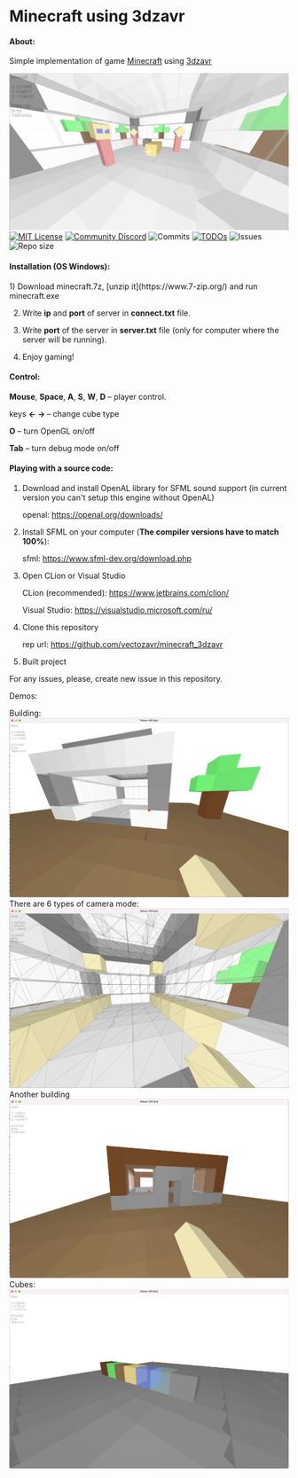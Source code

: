 # Minecraft using 3dzavr

<h4>About:</h4>

Simple implementation of game [Minecraft](https://www.minecraft.net/) using [3dzavr](https://github.com/vectozavr/3dzavr)

![Project demonstration](img/online.png)
[![MIT License](https://img.shields.io/badge/license-MIT-blue.svg?style=flat)](http://choosealicense.com/licenses/mit/)
[![Community Discord](https://img.shields.io/discord/788056426324426782.svg?label=discord&logo=discord)](https://discord.gg/NzSf5tyS)
![Commits](https://img.shields.io/github/last-commit/vectozavr/minecraft)
[![TODOs](https://badgen.net/https/api.tickgit.com/badgen/github.com/vectozavr/minecraft)](https://www.tickgit.com/browse?repo=github.com/vectozavr/shooter)
![Issues](https://img.shields.io/bitbucket/issues-raw/vectozavr/minecraft)
![Repo size](https://img.shields.io/github/repo-size/vectozavr/minecraft)

<h4>Installation (OS Windows):</h4>
1) Download minecraft.7z, [unzip it](https://www.7-zip.org/) and run minecraft.exe


2) Write <b>ip</b> and <b>port</b> of server in <b>connect.txt</b> file.


3) Write <b>port</b> of the server in <b>server.txt</b> file (only for computer where the server will be running).


3) Enjoy gaming!

<h4>Control:</h4>

<b>Mouse</b>, <b>Space</b>, <b>A</b>, <b>S</b>, <b>W</b>, <b>D</b> – player control.

keys <b> <- -> </b> – change cube type

<b>O</b> – turn OpenGL on/off

<b>Tab</b> – turn debug mode on/off

<h4>Playing with a source code:</h4>

1) Download and install OpenAL library for SFML sound support (in current version you can't setup this engine without OpenAL)
   
    openal: https://openal.org/downloads/
   

2) Install SFML on your computer (<b>The compiler versions have to match 100%</b>):
   
    sfml: https://www.sfml-dev.org/download.php
   

2) Open CLion or Visual Studio
   
   CLion (recommended): https://www.jetbrains.com/clion/
   
   Visual Studio: https://visualstudio.microsoft.com/ru/
   

3) Clone this repository
   
    rep url: https://github.com/vectozavr/minecraft_3dzavr
   

4) Built project

For any issues, please, create new issue in this repository.

Demos:

Building:
![Project demonstration](img/building_3.png)
There are 6 types of camera mode:
![Project demonstration](img/building_2.png)
Another building
![Project demonstration](img/building_1.png)
Cubes:
![Project demonstration](img/cubes_1.png)
